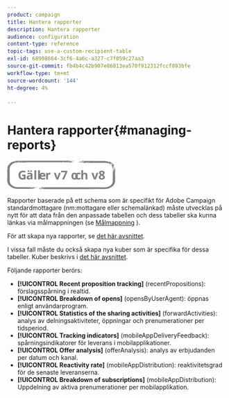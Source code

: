 ```yaml
---
product: campaign
title: Hantera rapporter
description: Hantera rapporter
audience: configuration
content-type: reference
topic-tags: use-a-custom-recipient-table
exl-id: 68908664-3cf6-4a6c-a327-c7f059c27aa3
source-git-commit: fb4b4c42b907e86813ea570f912312fccf893bfe
workflow-type: tm+mt
source-wordcount: '144'
ht-degree: 4%

---
```


# Hantera rapporter{#managing-reports}

![](../../assets/common.svg)

Rapporter baserade på ett schema som är specifikt för Adobe Campaign standardmottagare (nm:mottagare eller schemalänkad) måste utvecklas på nytt för att data från den anpassade tabellen och dess tabeller ska kunna länkas via målmappningen (se [Målmappning](../../configuration/using/target-mapping.md) ).

För att skapa nya rapporter, se [det här avsnittet](../../reporting/using/about-reports-creation-in-campaign.md).

I vissa fall måste du också skapa nya kuber som är specifika för dessa tabeller. Kuber beskrivs i [det här avsnittet](../../reporting/using/about-cubes.md).

Följande rapporter berörs:

* **[!UICONTROL Recent proposition tracking]** (recentPropositions): förslagsspårning i realtid.
* **[!UICONTROL Breakdown of opens]** (opensByUserAgent): öppnas enligt användarprogram.
* **[!UICONTROL Statistics of the sharing activities]** (forwardActivities): analys av delningsaktiviteter, öppningar och prenumerationer per tidsperiod.
* **[!UICONTROL Tracking indicators]** (mobileAppDeliveryFeedback): spårningsindikatorer för leverans i mobilapplikationer.
* **[!UICONTROL Offer analysis]** (offerAnalysis): analys av erbjudanden per datum och kanal.
* **[!UICONTROL Reactivity rate]** (mobileAppDistribution): reaktivitetsgrad för de senaste leveranserna.
* **[!UICONTROL Breakdown of subscriptions]** (mobileAppDistribution): Uppdelning av aktiva prenumerationer per mobilapplikation.
